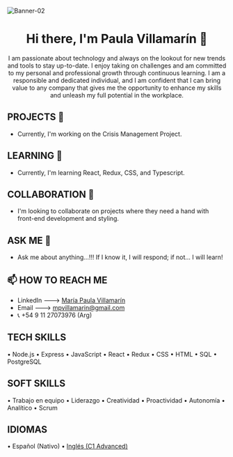 ![Banner-02](https://github.com/mpvilamarin/mpvilamarin/assets/122390789/ce88d481-b37a-4457-8fb3-417a029cb39a)

<h1 align="center"> 
  Hi there, I'm Paula Villamarín 👋
</h1>
<div align="center">

I am passionate about technology and always on the lookout for new trends and tools to stay up-to-date. I enjoy taking on challenges and am committed to my personal and professional growth through continuous learning. I am a responsible and dedicated individual, and I am confident that I can bring value to any company that gives me the opportunity to enhance my skills and unleash my full potential in the workplace.

</div>

## PROJECTS 🔭 

- Currently, I'm working on the Crisis Management Project.

## LEARNING 🌱

- Currently, I'm learning React, Redux, CSS, and Typescript.

## COLLABORATION 👯

- I'm looking to collaborate on projects where they need a hand with front-end development and styling.

## ASK ME 💬

- Ask me about anything...!!! If I know it, I will respond; if not... I will learn!

## 📫 HOW TO REACH ME
  - LinkedIn ---> [María Paula Villamarín](https://www.linkedin.com/in/mar%C3%ADa-paula-villamarin-543599222/)
  - Email ---> mpvillamarin@gmail.com
  - 📞 +54 9 11 27073976 (Arg)

## TECH SKILLS

• Node.js • Express • JavaScript • React • Redux • CSS • HTML • SQL • PostgreSQL

## SOFT SKILLS

• Trabajo en equipo • Liderazgo • Creatividad • Proactividad • Autonomía • Analítico • Scrum

## IDIOMAS

• Español (Nativo) • [Inglés (C1 Advanced)](https://www.efset.org/cert/58hxLq)
